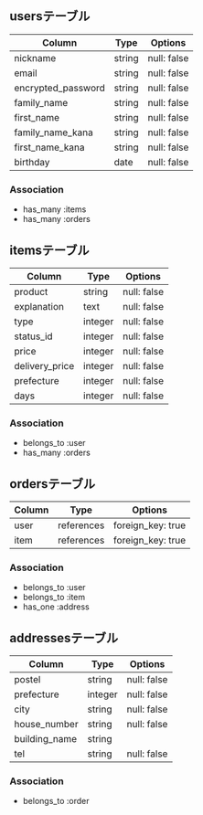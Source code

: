 ## usersテーブル

|Column            |Type  |Options    |    
|------------------|------|-----------|
|nickname          |string|null: false|
|email             |string|null: false|
|encrypted_password|string|null: false|
|family_name       |string|null: false|
|first_name        |string|null: false|
|family_name_kana  |string|null: false|
|first_name_kana   |string|null: false|
|birthday          |date  |null: false|

### Association
- has_many :items
- has_many :orders



## itemsテーブル

|Column        |Type   |Options    |
|--------------|-------|-----------|
|product       |string |null: false|
|explanation   |text   |null: false|
|type          |integer|null: false|
|status_id     |integer|null: false|
|price         |integer|null: false|
|delivery_price|integer|null: false|
|prefecture    |integer|null: false|
|days          |integer|null: false|

### Association
- belongs_to :user
- has_many :orders

## ordersテーブル

|Column|Type      |Options          |
|------|----------|-----------------|
|user  |references|foreign_key: true|
|item  |references|foreign_key: true|

### Association
- belongs_to :user
- belongs_to :item
- has_one :address


## addressesテーブル

|Column       |Type   |Options    |
|-------------|-------|-----------|
|postel       |string |null: false|
|prefecture   |integer|null: false|
|city         |string |null: false|
|house_number |string |null: false|
|building_name|string |           |
|tel          |string |null: false|

### Association
- belongs_to :order